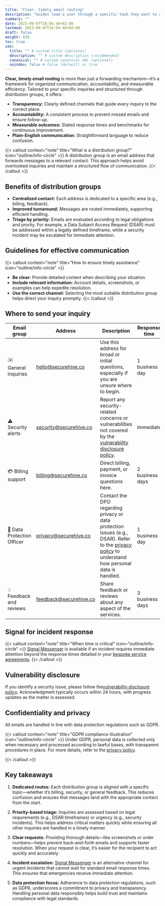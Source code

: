```yaml
---
title: "Clear, timely email routing"
description: "Guides lead a user through a specific task they want to accomplish, often with a sequence of steps."
summary: ""
date: 2023-09-07T16:04:48+02:00
lastmod: 2023-09-07T16:04:48+02:00
draft: false
weight: 810
toc: true
seo:
  title: "" # custom title (optional)
  description: "" # custom description (recommended)
  canonical: "" # custom canonical URL (optional)
  noindex: false # false (default) or true
---
```


**Clear, timely email routing** is more than just a forwarding mechanism—it’s a framework for organized communication, accountability, and measurable efficiency. Tailored to your specific inquiries and structured through distribution groups, it offers:

- **Transparency:** Clearly defined channels that guide every inquiry to the correct place.  
- **Accountability:** A consistent process to prevent missed emails and ensure follow-up.  
- **Measurable outcomes:** Stated response times and benchmarks for continuous improvement.  
- **Plain-English communication:** Straightforward language to reduce confusion.

{{< callout context="note" title="What is a distribution group?" icon="outline/info-circle" >}}
A distribution group is an email address that forwards messages to a relevant contact. This approach helps avoid overlooked inquiries and maintain a structured flow of communication.
{{< /callout >}}

## Benefits of distribution groups

- **Centralized contact:** Each address is dedicated to a specific area (e.g., billing, feedback).  
- **Improved turnaround:** Messages are routed immediately, supporting efficient handling.  
- **Triage by priority:** Emails are evaluated according to legal obligations and prority. For example, a Data Subject Access Request (DSAR) must be addressed within a legally defined timeframe, while a security incident may be escalated for immediate attention.

## Guidelines for effective communication

{{< callout context="note" title="How to ensure timely assistance" icon="outline/info-circle" >}}
- **Be clear:** Provide detailed context when describing your situation.  
- **Include relevant information:** Account details, screenshots, or examples can help expedite resolution.  
- **Use the correct channel:** Selecting the most suitable distribution group helps direct your inquiry promptly.
{{< /callout >}}

## Where to send your inquiry

| **Email group**            | **Address**                                                                                                        | **Description**                                                                                                                                                                                | **Response time**  |
|----------------------------|--------------------------------------------------------------------------------------------------------------------|------------------------------------------------------------------------------------------------------------------------------------------------------------------------------------------------|---------------------|
| ✉️ General inquiries          | [hello@securehive.co](mailto:hello@securehive.co "Send email to hello@securehive.co")                             | Use this address for broad or initial questions, especially if you are unsure where to begin.                                                                                                  | 1 business day      |
| ⚠️ Security alerts        | [security@securehive.co](mailto:security@securehive.co "Send email to security@securehive.co")                   | Report any security-related concerns or vulnerabilities not covered by the [vulnerability disclosure policy](#vulnerabilityDisclosurePolicy "Vulnerability Disclosure Policy").               | Immediate           |
| 💳 Billing support         | [billing@securehive.co](mailto:billing@securehive.co "Send email to billing@securehive.co")                       | Direct billing, payment, or invoice questions here.                                                                                                                                            | 2 business days     |
| 🔐 Data Protection Officer | [privacy@securehive.co](mailto:privacy@securehive.co "Send email to privacy@securehive.co")                       | Contact the DPO regarding privacy or data protection issues (e.g., DSAR). Refer to the [privacy policy](#privacyNotice "Privacy Policy") to understand how personal data is handled.           | 1 business day      |
| 💡 Feedback and reviews    | [feedback@securehive.co](mailto:feedback@securehive.co "Send email to feedback@securehive.co")                    | Share feedback or reviews about any aspect of the services.                                                                                                                                     | 3 business days     |
## Signal for incident response

{{< callout context="note" title="When time is critical" icon="outline/info-circle" >}}
[Signal Messenger](https://signal.org/ "Signal Messenger") is available if an incident requires immediate attention beyond the response times detailed in your [bespoke service agreements](#bespokeServiceAgreements "Bespoke service agreements").
{{< /callout >}}

## Vulnerability disclosure

If you identify a security issue, please follow the[vulnerability disclosure policy](#vulnerabilityDisclosurePolicy "Vulnerability Disclosure Policy"). Acknowledgment typically occurs within 24 hours, with progress updates as the matter is assessed.

## Confidentiality and privacy

All emails are handled in line with data protection regulations such as GDPR. 

{{< callout context="note" title="GDPR compliance illustration" icon="outline/info-circle" >}}
Under GDPR, personal data is collected only when necessary and processed according to lawful bases, with transparent procedures in place. For more details, refer to the  [privacy policy](#privacyNotice "Privacy Policy").

{{< /callout >}}


## Key takeaways

1. **Dedicated routes:** Each distribution group is aligned with a specific topic—whether it’s billing, security, or general feedback. This reduces confusion and ensures that messages land with the appropriate contact from the start.

2. **Priority-based triage:** Inquiries are assessed based on legal requirements (e.g., DSAR timeframes) or urgency (e.g., security incidents). This helps address critical matters quickly while ensuring all other inquiries are handled in a timely manner.

3. **Clear requests:** Providing thorough details—like screenshots or order numbers—helps prevent back-and-forth emails and supports faster resolution. When your request is clear, it’s easier for the recipient to act quickly and accurately.

4. **Incident escalation:** [Signal Messenger](https://signal.org/ "Signal Messenger") is an alternative channel for urgent incidents that cannot wait for standard email response times. This ensures that emergencies receive immediate attention.

5. **Data protection focus:** Adherence to data protection regulations, such as GDPR, underscores a commitment to privacy and transparency. Handling personal data responsibly helps build trust and maintains compliance with legal standards.
